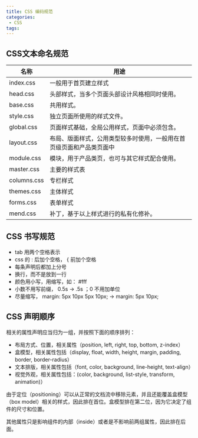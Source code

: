 ```yaml
---
title: CSS 编码规范
categories:
 - CSS
tags:
---
```


## CSS文本命名规范

| 名称 | 用途 |
| --- | --- |
| index.css | 一般用于首页建立样式 |
| head.css | 头部样式，当多个页面头部设计风格相同时使用。 |
| base.css | 共用样式。 |
| style.css | 独立页面所使用的样式文件。 |
| global.css | 页面样式基础，全局公用样式，页面中必须包含。 |
| layout.css | 布局、版面样式，公用类型较多时使用，一般用在首页级页面和产品类页面中 |
| module.css | 模块，用于产品类页，也可与其它样式配合使用。 |
| master.css | 主要的样式表 |
| columns.css | 专栏样式 |
| themes.css | 主体样式 |
| forms.css | 表单样式 |
| mend.css | 补丁，基于以上样式进行的私有化修补。|

## CSS 书写规范

* tab 用两个空格表示
* css 的 : 后加个空格， { 前加个空格
* 每条声明后都加上分号
* 换行，而不是放到一行
* 颜色用小写，用缩写，如： #fff
* 小数不用写前缀， 0.5s → .5s ；0 不用加单位
* 尽量缩写， margin: 5px 10px 5px 10px; → margin: 5px 10px;

## CSS 声明顺序

相关的属性声明应当归为一组，并按照下面的顺序排列：

* 布局方式、位置，相关属性（position, left, right, top, bottom, z-index）
* 盒模型，相关属性包括（display, float, width, height, margin, padding, border, border-radius）
* 文本排版，相关属性包括（font, color, background, line-height, text-align）
* 视觉外观，相关属性包括：(color, background, list-style, transform, animation)）

由于定位（positioning）可以从正常的文档流中移除元素，并且还能覆盖盒模型（box model）相关的样式，因此排在首位。盒模型排在第二位，因为它决定了组件的尺寸和位置。

其他属性只是影响组件的内部（inside）或者是不影响前两组属性，因此排在后面。

